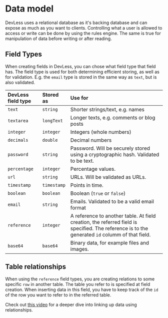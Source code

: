 # Data model

DevLess uses a relational database as it's backing database and can expose as much as you want to clients. Controlling what a user is allowed to access or write can be done by using the rules engine. The same is true for manipulation of data before writing or after reading.

## Field Types

When creating fields in DevLess, you can chose what field type that field has. The field type is used for both determining efficient storing, as well as for validation. E.g. the `email` type is stored in the same way as `text`, but is also validated.

| DevLess field type | Stored as | Use for |
| :--- | :--- | :--- |
| `text` | `string` | Shorter strings/text, e.g. names |
| `textarea` | `longText` | Longer texts, e.g. comments or blog posts |
| `integer` | `integer` | Integers \(whole numbers\) |
| `decimals` | `double` | Decimal numbers |
| `password` | `string` | Password. Will be securely stored using a cryptographic hash. Validated to be text. |
| `percentage` | `integer` | Percentage values. |
| `url` | `string` | URLs. Will be validated as URLs. |
| `timestamp` | `timestamp` | Points in time. |
| `boolean` | `boolean` | Boolean \(`true` or `false`\) |
| `email` | `string` | Emails. Validated to be a valid email format |
| `reference` | `integer` | A reference to another table. At field creation, the referred field is specified. The reference is to the generated `id` columm of that field. |
| `base64` | `base64` | Binary data, for example files and images. |

## Table relationships

When using the `reference` field types, you are creating relations to some specific `row` in another table. The table you refer to is specified at field creation. When inserting data in this field, you have to keep track of the `id` of the row you want to refer to in the referred table.

Check out [this video](https://www.youtube.com/watch?v=ih63gDK_6EA) for a deeper dive into linking up data using relationships.

